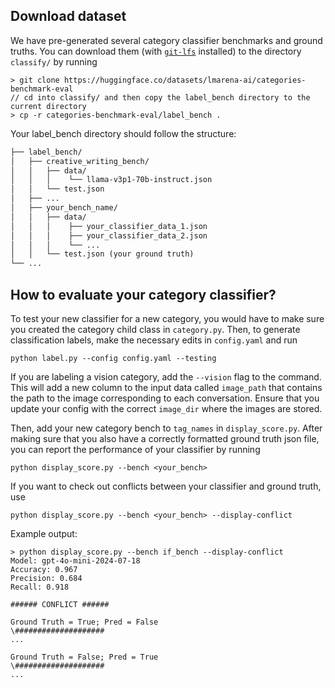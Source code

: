 ## Download dataset
We have pre-generated several category classifier benchmarks and ground truths. You can download them (with [`git-lfs`](https://git-lfs.com) installed) to the directory `classify/` by running
```console
> git clone https://huggingface.co/datasets/lmarena-ai/categories-benchmark-eval
// cd into classify/ and then copy the label_bench directory to the current directory
> cp -r categories-benchmark-eval/label_bench . 
```
Your label_bench directory should follow the structure:
```markdown
├── label_bench/
│   ├── creative_writing_bench/
│   │   ├── data/
│   │   │    └── llama-v3p1-70b-instruct.json
│   │   └── test.json
│   ├── ...
│   ├── your_bench_name/
│   │   ├── data/
│   │   │    ├── your_classifier_data_1.json
│   │   │    ├── your_classifier_data_2.json
│   │   │    └── ...
│   │   └── test.json (your ground truth)
└── ...
```

## How to evaluate your category classifier?

To test your new classifier for a new category, you would have to make sure you created the category child class in `category.py`. Then, to generate classification labels, make the necessary edits in `config.yaml` and run
```console
python label.py --config config.yaml --testing
```

If you are labeling a vision category, add the `--vision` flag to the command. This will add a new column to the input data called `image_path` that contains the path to the image corresponding to each conversation. Ensure that you update your config with the correct `image_dir` where the images are stored.

Then, add your new category bench to `tag_names` in `display_score.py`. After making sure that you also have a correctly formatted ground truth json file, you can report the performance of your classifier by running
```console
python display_score.py --bench <your_bench>
```

If you want to check out conflicts between your classifier and ground truth, use
```console
python display_score.py --bench <your_bench> --display-conflict
```

Example output:
```console
> python display_score.py --bench if_bench --display-conflict
Model: gpt-4o-mini-2024-07-18
Accuracy: 0.967
Precision: 0.684
Recall: 0.918

###### CONFLICT ######

Ground Truth = True; Pred = False
\####################
...

Ground Truth = False; Pred = True
\####################
...
```

